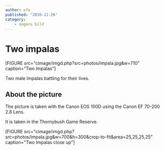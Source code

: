 ```yaml
---
author: efo
published: "2016-11-26"
category:
    - dagens bild
...
```

Two impalas
==================================

[FIGURE src="cimage/imgd.php?src=photos/impala.jpg&w=710" caption="Two Impalas"]


Two male Impalas battling for their lives.

<!--more-->

About the picture
-----------------------------------
The picture is taken with the Canon EOS 100D using the Canon EF 70-200 2.8 Lens.

It is taken in the Thornybush Game Reserve.

[FIGURE src="cimage/imgd.php?src=photos/impala.jpg&w=700&h=300&crop-to-fit&area=25,25,25,25" caption="Two Impalas close up"]
